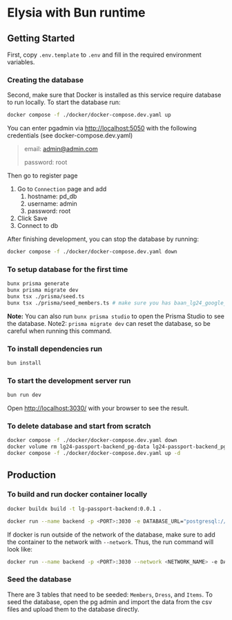 # Elysia with Bun runtime

## Getting Started

First, copy `.env.template` to `.env` and fill in the required environment variables.

### Creating the database

Second, make sure that Docker is installed as this service require database to run locally. To start the database run:

```bash
docker compose -f ./docker/docker-compose.dev.yaml up
```

You can enter pgadmin via <http://localhost:5050> with the following credentials (see docker-compose.dev.yaml)

> email: <admin@admin.com>
>
> password: root

Then go to register page

1. Go to `Connection` page and add
   1. hostname: pd_db
   2. username: admin
   3. password: root
2. Click Save
3. Connect to db

After finishing development, you can stop the database by running:

```bash
docker compose -f ./docker/docker-compose.dev.yaml down
```

### To setup database for the first time

```bash
bunx prisma generate
bunx prisma migrate dev
bunx tsx ./prisma/seed.ts
bunx tsx ./prisma/seed_members.ts # make sure you has baan_lg24_google_id.csv in /prisma folder
```

**Note:** You can also run `bunx prisma studio` to open the Prisma Studio to see the database.
Note2: `prisma migrate dev` can reset the database, so be careful when running this command.

### To install dependencies run

```bash
bun install
```

### To start the development server run

```bash
bun run dev
```

Open <http://localhost:3030/> with your browser to see the result.

### To delete database and start from scratch

```bash
docker compose -f ./docker/docker-compose.dev.yaml down
docker volume rm lg24-passport-backend_pg-data lg24-passport-backend_pgadmin-data
docker compose -f ./docker/docker-compose.dev.yaml up -d
```

## Production

### To build and run docker container locally

```bash
docker buildx build -t lg-passport-backend:0.0.1 .
```

```bash
docker run --name backend -p <PORT>:3030 -e DATABASE_URL="postgresql://<POSTGRES_USER>:<POSTGRES_PASSWORD>@<DB_HOSTNAME>:5432/<DATABASE_NAME>?schema=public" lg-passport-backend:0.0.1
```

If docker is run outside of the network of the database, make sure to add the container to the network with `--network`. Thus, the run command will look like:

```bash
docker run --name backend -p <PORT>:3030 --network <NETWORK_NAME> -e DATABASE_URL="postgresql://<POSTGRES_USER>:<POSTGRES_PASSWORD>@<DB_HOSTNAME>:5432/<DATABASE_NAME>?schema=public" lg-passport-backend:0.0.1
```

### Seed the database

There are 3 tables that need to be seeded: `Members`, `Dress`, and `Items`. To seed the database, open the pg admin and import the data from the csv files and upload them to the database directly.
